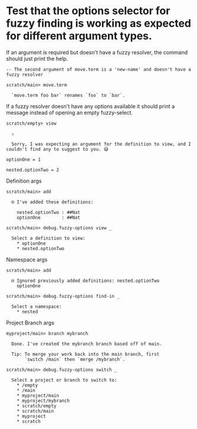 # Test that the options selector for fuzzy finding is working as expected for different argument types.

If an argument is required but doesn't have a fuzzy resolver, the command should just print the help.

``` ucm :error
-- The second argument of move.term is a 'new-name' and doesn't have a fuzzy resolver

scratch/main> move.term

  `move.term foo bar` renames `foo` to `bar`.
```

If a fuzzy resolver doesn't have any options available it should print a message instead of
opening an empty fuzzy-select.

``` ucm :error
scratch/empty> view

  ⚠️

  Sorry, I was expecting an argument for the definition to view, and I couldn't find any to suggest to you. 😅
```

``` unison :hide
optionOne = 1

nested.optionTwo = 2
```

Definition args

``` ucm
scratch/main> add

  ⍟ I've added these definitions:

    nested.optionTwo : ##Nat
    optionOne        : ##Nat

scratch/main> debug.fuzzy-options view _

  Select a definition to view:
    * optionOne
    * nested.optionTwo
```

Namespace args

``` ucm
scratch/main> add

  ⊡ Ignored previously added definitions: nested.optionTwo
    optionOne

scratch/main> debug.fuzzy-options find-in _

  Select a namespace:
    * nested
```

Project Branch args

``` ucm
myproject/main> branch mybranch

  Done. I've created the mybranch branch based off of main.

  Tip: To merge your work back into the main branch, first
       `switch /main` then `merge /mybranch`.

scratch/main> debug.fuzzy-options switch _

  Select a project or branch to switch to:
    * /empty
    * /main
    * myproject/main
    * myproject/mybranch
    * scratch/empty
    * scratch/main
    * myproject
    * scratch
```
